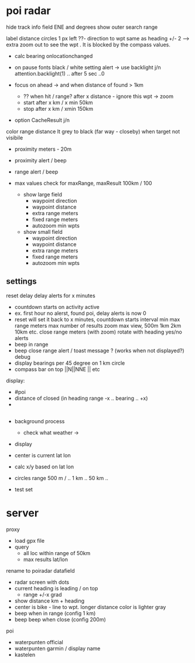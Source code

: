 
# poi radar
hide track info field ENE and degrees
show outer search range


label distance circles 1 px left
??- direction to wpt same as heading +/- 2 --> extra zoom out to see the wpt . It is blocked by the compass values.
- calc bearing onlocationchanged
- on pause fonts black / white
setting alert -> use backlight j/n attention.backlight(1) .. after 5 sec ..0

- focus on ahead -> and when distance of found > 1km
  - ?? when hit / range? after x distance - ignore this wpt -> zoom 
  + start after x km / x min 50km
  + stop after x km / xmin 150km

- option CacheResult j/n

color range distance lt grey to black (far way - closeby) when target not visibile
  - proximity meters - 20m
  - proximity alert / beep
  - range alert / beep

- max values check for maxRange, maxResult 100km / 100


  - show large field
    - waypoint direction
    - waypoint distance
    - extra range meters
    - fixed range meters
    - autozoom min wpts
  - show small field
    - waypoint direction
    - waypoint distance
    - extra range meters
    - fixed range meters
    - autozoom min wpts

## settings
reset delay 
delay alerts for x minutes
  - countdown starts on activity active 
  - ex. first hour no alerst, found poi, delay alerts is now 0
  - reset will set it back to x minutes, countdown starts
interval min
max range meters
max number of results
zoom max view, 500m 1km 2km 10km etc.
close range meters (with zoom)
rotate with heading yes/no
alerts
- beep in range
- beep close range
alert / toast message ? (works when not displayed?)
debug
- display bearings per 45 degree on 1 km circle
- compass bar on top ||N||NNE || etc

display:
  - #poi
  - distance of closed (in heading range -x .. bearing .. +x)
  - 

## 
- background process
  - check what weather -> 
- display
- center is current lat lon
- calc x/y based on lat lon 
- circles range 500 m / .. 1 km .. 50 km ..

- test set 
  
# server
proxy
 - load gpx file
 - query
   - all loc within range of 50km
   - max results lat/lon

rename to poiradar
datafield
- radar screen with dots
- current heading is leading / on top
  - range +/-x grad 
- show distance km + heading
- center is bike - line to wpt. longer distance color is lighter gray
- beep when in range (config 1 km)
- beep beep when close (config 200m)


poi
- waterpunten official
- waterpunten garmin / display name
- kastelen





